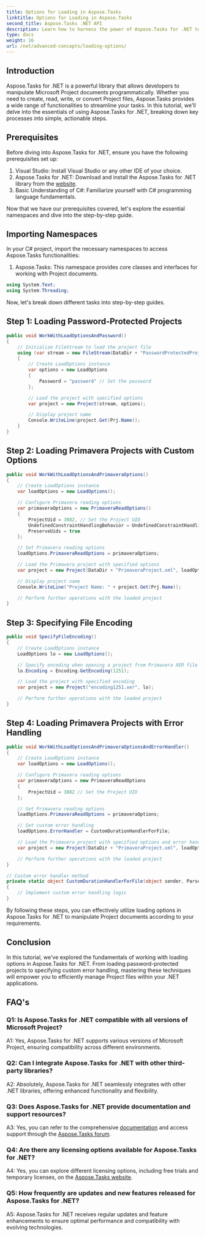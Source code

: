 ```yaml
---
title: Options for Loading in Aspose.Tasks
linktitle: Options for Loading in Aspose.Tasks
second_title: Aspose.Tasks .NET API
description: Learn how to harness the power of Aspose.Tasks for .NET to efficiently manage Microsoft Project documents with step-by-step guidance.
type: docs
weight: 16
url: /net/advanced-concepts/loading-options/
---
```

## Introduction

Aspose.Tasks for .NET is a powerful library that allows developers to manipulate Microsoft Project documents programmatically. Whether you need to create, read, write, or convert Project files, Aspose.Tasks provides a wide range of functionalities to streamline your tasks. In this tutorial, we'll delve into the essentials of using Aspose.Tasks for .NET, breaking down key processes into simple, actionable steps.

## Prerequisites

Before diving into Aspose.Tasks for .NET, ensure you have the following prerequisites set up:

1. Visual Studio: Install Visual Studio or any other IDE of your choice.
2. Aspose.Tasks for .NET: Download and install the Aspose.Tasks for .NET library from the [website](https://releases.aspose.com/tasks/net/).
3. Basic Understanding of C#: Familiarize yourself with C# programming language fundamentals.

Now that we have our prerequisites covered, let's explore the essential namespaces and dive into the step-by-step guide.

## Importing Namespaces

In your C# project, import the necessary namespaces to access Aspose.Tasks functionalities:

1. Aspose.Tasks: This namespace provides core classes and interfaces for working with Project documents.

```csharp
using System.Text;
using System.Threading;
```

Now, let's break down different tasks into step-by-step guides.

## Step 1: Loading Password-Protected Projects

```csharp
public void WorkWithLoadOptionsAndPassword()
{
    // Initialize FileStream to load the project file
    using (var stream = new FileStream(DataDir + "PasswordProtectedProject.mpp", FileMode.Open))
    {
        // Create LoadOptions instance
        var options = new LoadOptions
        {
            Password = "password" // Set the password
        };

        // Load the project with specified options
        var project = new Project(stream, options);

        // Display project name
        Console.WriteLine(project.Get(Prj.Name));
    }
}
```

## Step 2: Loading Primavera Projects with Custom Options

```csharp
public void WorkWithLoadOptionsAndPrimaveraOptions()
{
    // Create LoadOptions instance
    var loadOptions = new LoadOptions();

    // Configure Primavera reading options
    var primaveraOptions = new PrimaveraReadOptions()
    {
        ProjectUid = 3882, // Set the Project UID
        UndefinedConstraintHandlingBehavior = UndefinedConstraintHandlingBehavior.None,
        PreserveUids = true
    };

    // Set Primavera reading options
    loadOptions.PrimaveraReadOptions = primaveraOptions;

    // Load the Primavera project with specified options
    var project = new Project(DataDir + "PrimaveraProject.xml", loadOptions);

    // Display project name
    Console.WriteLine("Project Name: " + project.Get(Prj.Name));

    // Perform further operations with the loaded project
}
```

## Step 3: Specifying File Encoding

```csharp
public void SpecifyFileEncoding()
{
    // Create LoadOptions instance
    LoadOptions lo = new LoadOptions();

    // Specify encoding when opening a project from Primavera XER file
    lo.Encoding = Encoding.GetEncoding(1251);

    // Load the project with specified encoding
    var project = new Project("encoding1251.xer", lo);

    // Perform further operations with the loaded project
}
```

## Step 4: Loading Primavera Projects with Error Handling

```csharp
public void WorkWithLoadOptionsAndPrimaveraOptionsAndErrorHandler()
{
    // Create LoadOptions instance
    var loadOptions = new LoadOptions();

    // Configure Primavera reading options
    var primaveraOptions = new PrimaveraReadOptions
    {
        ProjectUid = 3882 // Set the Project UID
    };

    // Set Primavera reading options
    loadOptions.PrimaveraReadOptions = primaveraOptions;

    // Set custom error handling
    loadOptions.ErrorHandler = CustomDurationHandlerForFile;

    // Load the Primavera project with specified options and error handling
    var project = new Project(DataDir + "PrimaveraProject.xml", loadOptions);

    // Perform further operations with the loaded project
}

// Custom error handler method
private static object CustomDurationHandlerForFile(object sender, ParseErrorArgs args)
{
    // Implement custom error handling logic
}
```

By following these steps, you can effectively utilize loading options in Aspose.Tasks for .NET to manipulate Project documents according to your requirements.

## Conclusion

In this tutorial, we've explored the fundamentals of working with loading options in Aspose.Tasks for .NET. From loading password-protected projects to specifying custom error handling, mastering these techniques will empower you to efficiently manage Project files within your .NET applications.

## FAQ's

### Q1: Is Aspose.Tasks for .NET compatible with all versions of Microsoft Project?

A1: Yes, Aspose.Tasks for .NET supports various versions of Microsoft Project, ensuring compatibility across different environments.

### Q2: Can I integrate Aspose.Tasks for .NET with other third-party libraries?

A2: Absolutely, Aspose.Tasks for .NET seamlessly integrates with other .NET libraries, offering enhanced functionality and flexibility.

### Q3: Does Aspose.Tasks for .NET provide documentation and support resources?

A3: Yes, you can refer to the comprehensive [documentation](https://reference.aspose.com/tasks/net/) and access support through the [Aspose.Tasks forum](https://forum.aspose.com/c/tasks/15).

### Q4: Are there any licensing options available for Aspose.Tasks for .NET?

A4: Yes, you can explore different licensing options, including free trials and temporary licenses, on the [Aspose.Tasks website](https://purchase.aspose.com/buy).

### Q5: How frequently are updates and new features released for Aspose.Tasks for .NET?

A5: Aspose.Tasks for .NET receives regular updates and feature enhancements to ensure optimal performance and compatibility with evolving technologies.
